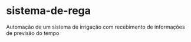 # sistema-de-rega
Automação de um sistema de irrigação com recebimento de informações de previsão do tempo
